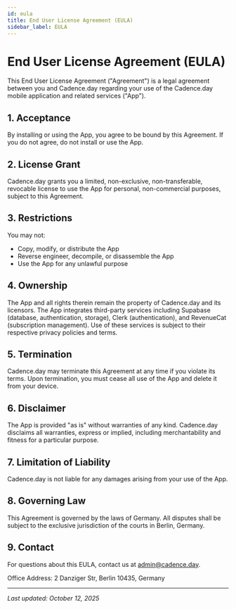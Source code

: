 ```yaml
---
id: eula
title: End User License Agreement (EULA)
sidebar_label: EULA
---
```


# End User License Agreement (EULA)

This End User License Agreement ("Agreement") is a legal agreement between you and Cadence.day regarding your use of the Cadence.day mobile application and related services ("App").

## 1. Acceptance

By installing or using the App, you agree to be bound by this Agreement. If you do not agree, do not install or use the App.

## 2. License Grant

Cadence.day grants you a limited, non-exclusive, non-transferable, revocable license to use the App for personal, non-commercial purposes, subject to this Agreement.

## 3. Restrictions

You may not:

- Copy, modify, or distribute the App
- Reverse engineer, decompile, or disassemble the App
- Use the App for any unlawful purpose

## 4. Ownership

The App and all rights therein remain the property of Cadence.day and its licensors. The App integrates third-party services including Supabase (database, authentication, storage), Clerk (authentication), and RevenueCat (subscription management). Use of these services is subject to their respective privacy policies and terms.

## 5. Termination

Cadence.day may terminate this Agreement at any time if you violate its terms. Upon termination, you must cease all use of the App and delete it from your device.

## 6. Disclaimer

The App is provided "as is" without warranties of any kind. Cadence.day disclaims all warranties, express or implied, including merchantability and fitness for a particular purpose.

## 7. Limitation of Liability

Cadence.day is not liable for any damages arising from your use of the App.

## 8. Governing Law

This Agreement is governed by the laws of Germany. All disputes shall be subject to the exclusive jurisdiction of the courts in Berlin, Germany.

## 9. Contact

For questions about this EULA, contact us at [admin@cadence.day](mailto:admin@cadence.day).

Office Address: 2 Danziger Str, Berlin 10435, Germany

---

_Last updated: October 12, 2025_
